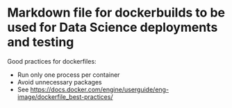 # Markdown file for dockerbuilds to be used for Data Science deployments and testing

Good practices for dockerfiles:
- Run only one process per container
- Avoid unnecessary packages
- See https://docs.docker.com/engine/userguide/eng-image/dockerfile_best-practices/

